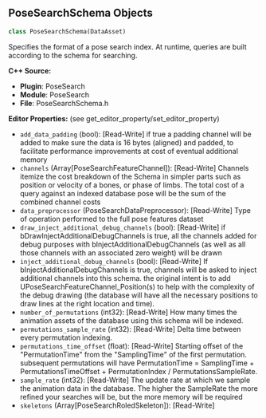## PoseSearchSchema Objects

```python
class PoseSearchSchema(DataAsset)
```

Specifies the format of a pose search index. At runtime, queries are built according to the schema for searching.

**C++ Source:**

- **Plugin**: PoseSearch
- **Module**: PoseSearch
- **File**: PoseSearchSchema.h

**Editor Properties:** (see get_editor_property/set_editor_property)

- ``add_data_padding`` (bool):  [Read-Write] if true a padding channel will be added to make sure the data is 16 bytes (aligned) and padded, to facilitate performance improvements at cost of eventual additional memory
- ``channels`` (Array[PoseSearchFeatureChannel]):  [Read-Write] Channels itemize the cost breakdown of the Schema in simpler parts such as position or velocity of a bones, or phase of limbs. The total cost of a query against an indexed database pose will be the sum of the combined channel costs
- ``data_preprocessor`` (PoseSearchDataPreprocessor):  [Read-Write] Type of operation performed to the full pose features dataset
- ``draw_inject_additional_debug_channels`` (bool):  [Read-Write] if bDrawInjectAdditionalDebugChannels is true, all the channels added for debug purposes with
  bInjectAdditionalDebugChannels (as well as all those channels with an associated zero weight) will be drawn
- ``inject_additional_debug_channels`` (bool):  [Read-Write] If bInjectAdditionalDebugChannels is true, channels will be asked to inject additional channels into this schema.
  the original intent is to add UPoseSearchFeatureChannel_Position(s) to help with the complexity of the debug drawing
  (the database will have all the necessary positions to draw lines at the right location and time).
- ``number_of_permutations`` (int32):  [Read-Write] How many times the animation assets of the database using this schema will be indexed.
- ``permutations_sample_rate`` (int32):  [Read-Write] Delta time between every permutation indexing.
- ``permutations_time_offset`` (float):  [Read-Write] Starting offset of the "PermutationTime" from the "SamplingTime" of the first permutation.
  subsequent permutations will have PermutationTime = SamplingTime + PermutationsTimeOffset + PermutationIndex / PermutationsSampleRate.
- ``sample_rate`` (int32):  [Read-Write] The update rate at which we sample the animation data in the database. The higher the SampleRate the more refined your searches will be, but the more memory will be required
- ``skeletons`` (Array[PoseSearchRoledSkeleton]):  [Read-Write]

<a id="unreal.PoseSearchTrajectoryLibrary"></a>